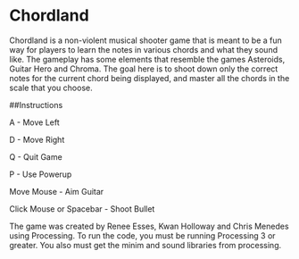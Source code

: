 # Chordland

Chordland is a non-violent musical shooter game that is meant to be a fun way for players to learn the notes in various chords and what they sound like. The gameplay has some elements that resemble the games Asteroids, Guitar Hero and Chroma. The goal here is to shoot down only the correct notes for the current chord being displayed, and master all the chords in the scale that you choose.

##Instructions

A - Move Left

D - Move Right

Q - Quit Game

P - Use Powerup

Move Mouse - Aim Guitar

Click Mouse or Spacebar - Shoot Bullet


The game was created by Renee Esses, Kwan Holloway and Chris Menedes using Processing.
To run the code, you must be running Processing 3 or greater. You also must get the minim and sound libraries from processing.
